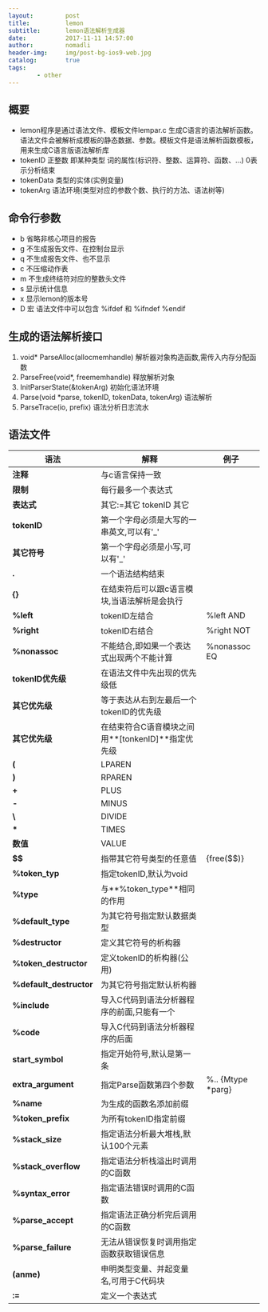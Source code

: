 ```yaml
---
layout:         post
title:          lemon
subtitle:       lemon语法解析生成器
date:           2017-11-11 14:57:00
author:         nomadli
header-img:     img/post-bg-ios9-web.jpg
catalog:        true
tags:
        - other
---
```


## 概要
- lemon程序是通过语法文件、模板文件lempar.c 生成C语言的语法解析函数。语法文件会被解析成模板的静态数据、参数。模板文件是语法解析函数模板，用来生成C语言版语法解析库
- tokenID 正整数 即某种类型 词的属性(标识符、整数、运算符、函数、...) 0表示分析结束
- tokenData 类型的实体(实例变量)
- tokenArg 语法环境(类型对应的参数个数、执行的方法、语法树等)

## 命令行参数
- b 省略非核心项目的报告
- g 不生成报告文件、在控制台显示
- q 不生成报告文件、也不显示
- c 不压缩动作表
- m 不生成终结符对应的整数头文件
- s 显示统计信息
- x 显示lemon的版本号
- D 宏 语法文件中可以包含 %ifdef 和 %ifndef %endif

## 生成的语法解析接口
1.  void* ParseAlloc(allocmemhandle) 解析器对象构造函数,需传入内存分配函数
2.  ParseFree(void*, freememhandle) 释放解析对象
3.  InitParserState(&tokenArg) 初始化语法环境
4.  Parse(void *parse, tokenID, tokenData, tokenArg) 语法解析 
5.  ParseTrace(io, prefix) 语法分析日志流水

## 语法文件
| 语法           | 解释                                | 例子        |
| -------------|--------------------------------------|------------|
|**注释**       | 与c语言保持一致                        |            |
|**限制**       |每行最多一个表达式                       |            |
|**表达式**     |其它:=其它 tokenID 其它                 |            |
|**tokenID**   | 第一个字母必须是大写的一串英文,可以有'\_'  |            |
|**其它符号**   | 第一个字母必须是小写,可以有'\_'           |            |
|**.**         |一个语法结构结束                         |            |
|**{}**        |在结束符后可以跟c语言模块,当语法解析是会执行 |            |
|**%left**     |tokenID左结合                          |%left AND   |
|**%right**    |tokenID右结合                          |%right NOT  |
|**%nonassoc** |不能结合,即如果一个表达式出现两个不能计算    |%nonassoc EQ|
|**tokenID优先级**|在语法文件中先出现的优先级低             |            |
|**其它优先级**  |等于表达从右到左最后一个tokenID的优先级    |            |
|**其它优先级**  |在结束符合C语音模块之间用**[tonkenID]**指定优先级|      |
|**(**         |LPAREN                                |            |
|**)**         |RPAREN                                |            |
|**+**         |PLUS                                  |            |
|**-**         |MINUS                                 |            |
|**\\**        |DIVIDE                                |            |
|**\***        |TIMES                                 |            |
|**数值**       |VALUE                                 |            |
|**\$\$**      |指带其它符号类型的任意值                  |{free(\$\$)} |
|**%token_typ**|指定tokenID,默认为void                  |            |
|**%type**     |与**%token_type**相同的作用             |            |
|**%default_type**|为其它符号指定默认数据类型             |             |
|**%destructor**|定义其它符号的析构器                    |             |
|**%token_destructor**|定义tokenID的析构器(公用)        |             |
|**%default_destructor**|为其它符号指定默认析构器         |             |
|**%include**  |导入C代码到语法分析器程序的前面,只能有一个  |             |
|**%code**     |导入C代码到语法分析器程序的后面            |             |
|**start_symbol**|指定开始符号,默认是第一条              |              |
|**extra_argument**|指定Parse函数第四个参数         |%.. {Mtype \*parg}|
|**%name**     |为生成的函数名添加前缀                  |              |
|**%token_prefix**|为所有tokenID指定前缀               |              |
|**%stack_size**|指定语法分析最大堆栈,默认100个元素      |               |
|**%stack_overflow**|指定语法分析栈溢出时调用的C函数     |              |
|**%syntax_error**|指定语法错误时调用的C函数            |               |
|**%parse_accept**|指定语法正确分析完后调用的C函数       |               |
|**%parse_failure**|无法从错误恢复时调用指定函数获取错误信息|             |
|**(anme)**       |申明类型变量、并起变量名,可用于C代码块 |               |
|**:=**        |定义一个表达式                        |               |








